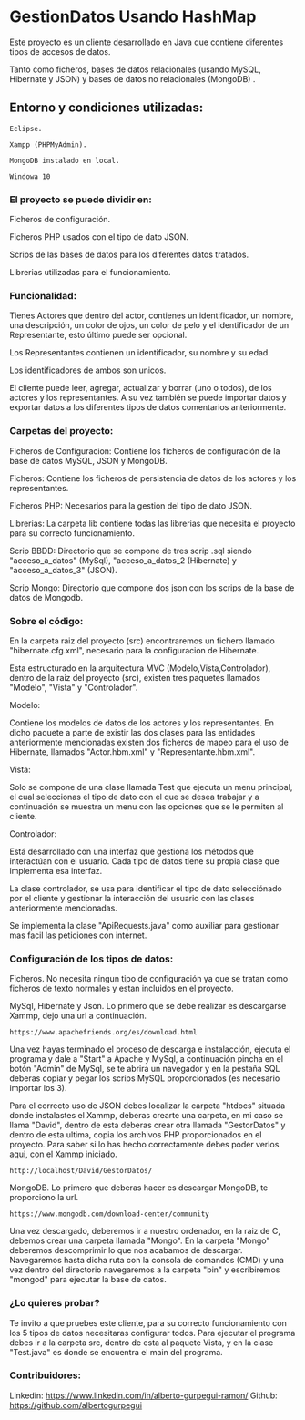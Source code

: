 # GestionDatos Usando HashMap

Este proyecto es un cliente desarrollado en Java que contiene diferentes tipos de accesos de datos. 

Tanto como ficheros, bases de datos relacionales (usando MySQL, Hibernate y JSON) y bases de datos no relacionales (MongoDB) .

## Entorno y condiciones utilizadas:

```
Eclipse.

Xampp (PHPMyAdmin).

MongoDB instalado en local.

Windowa 10
```

### El proyecto se puede dividir en:

Ficheros de configuración.

Ficheros PHP usados con el tipo de dato JSON.

Scrips de las bases de datos para los diferentes datos tratados.

Librerias utilizadas para el funcionamiento.

### Funcionalidad:

Tienes Actores que dentro del actor, contienes un identificador, un nombre, una descripción, un color de ojos, un color de pelo y el identificador de un Representante, esto último puede ser opcional.

Los Representantes contienen un identificador, su nombre y su edad.

Los identificadores de ambos son unicos.

El cliente puede leer, agregar, actualizar y borrar (uno o todos), de los actores y los representantes. A su vez también se puede importar datos y exportar datos a los diferentes tipos de datos comentarios anteriormente.

### Carpetas del proyecto:

Ficheros de Configuracion: Contiene los ficheros de configuración de la base de datos MySQL, JSON y MongoDB.

Ficheros: Contiene los ficheros de persistencia de datos de los actores y los representantes.

Ficheros PHP: Necesarios para la gestion del tipo de dato JSON.

Librerias: La carpeta lib contiene todas las librerias que necesita el proyecto para su correcto funcionamiento.

Scrip BBDD: Directorio que se compone de tres scrip .sql siendo "acceso_a_datos" (MySql), "acceso_a_datos_2 (Hibernate) y
"acceso_a_datos_3" (JSON).

Scrip Mongo: Directorio que compone dos json con los scrips de la base de datos de Mongodb.

### Sobre el código:

En la carpeta raiz del proyecto (src) encontraremos un fichero llamado "hibernate.cfg.xml", necesario para la configuracion de Hibernate.

Esta estructurado en la arquitectura MVC (Modelo,Vista,Controlador), dentro de la raiz del proyecto (src), existen tres paquetes
llamados "Modelo", "Vista" y "Controlador".

Modelo:

Contiene los modelos de datos de los actores y los representantes. En dicho paquete a parte de existir las dos clases para las
entidades anteriormente mencionadas existen dos ficheros de mapeo para el uso de Hibernate, llamados "Actor.hbm.xml" y
"Representante.hbm.xml".

Vista:

Solo se compone de una clase llamada Test que ejecuta un menu principal, el cual seleccionas el tipo de dato con el que se desea
trabajar y a continuación se muestra un menu con las opciones que se le permiten al cliente.

Controlador:

Está desarrollado con una interfaz que gestiona los métodos que interactúan con el usuario.
Cada tipo de datos tiene su propia clase que implementa esa interfaz.

La clase controlador, se usa para identificar el tipo de dato selecciónado por el cliente y gestionar 
la interacción del usuario con las clases anteriormente mencionadas.

Se implementa la clase "ApiRequests.java" como auxiliar para gestionar mas facil las peticiones con internet.

### Configuración de los tipos de datos:

Ficheros. No necesita ningun tipo de configuración ya que se tratan como ficheros de texto normales y estan incluidos en el proyecto.

MySql, Hibernate y Json. Lo primero que se debe realizar es descargarse Xammp, dejo una url a continuación.

```
https://www.apachefriends.org/es/download.html
```

Una vez hayas terminado el proceso de descarga e instalacción, ejecuta el programa y dale a "Start" a Apache y MySql, a continuación
pincha en el botón "Admin" de MySql, se te abrira un navegador y en la pestaña SQL deberas copiar y pegar los scrips MySQL proporcionados (es necesario importar los 3).

Para el correcto uso de JSON debes localizar la carpeta "htdocs" situada donde instalastes el Xammp, deberas crearte una carpeta,
en mi caso se llama "David", dentro de esta deberas crear otra llamada "GestorDatos" y dentro de esta ultima, copia los archivos
PHP proporcionados en el proyecto. Para saber si lo has hecho correctamente debes poder verlos aqui, con el Xammp iniciado.

```
http://localhost/David/GestorDatos/
```

MongoDB. Lo primero que deberas hacer es descargar MongoDB, te proporciono la url.

```
https://www.mongodb.com/download-center/community
```

Una vez descargado, deberemos ir a nuestro ordenador, en la raiz de C, debemos crear una carpeta llamada "Mongo".
En la carpeta "Mongo" deberemos descomprimir lo que nos acabamos de descargar. Navegaremos hasta dicha ruta con la consola de comandos (CMD) y una vez dentro del directorio navegaremos a la carpeta "bin" y escribiremos "mongod" para ejecutar la base de datos.

### ¿Lo quieres probar?

Te invito a que pruebes este cliente, para su correcto funcionamiento con los 5 tipos de datos necesitaras configurar todos. Para ejecutar el programa debes ir a la carpeta src, dentro de esta al paquete Vista, y en la clase "Test.java" es donde se encuentra el main del programa.

### Contribuidores:

Linkedin: https://www.linkedin.com/in/alberto-gurpegui-ramon/ 
Github: https://github.com/albertogurpegui
